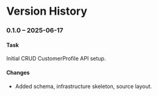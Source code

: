 # Version History

### 0.1.0 – 2025-06-17

#### Task
Initial CRUD CustomerProfile API setup.

#### Changes
- Added schema, infrastructure skeleton, source layout.
